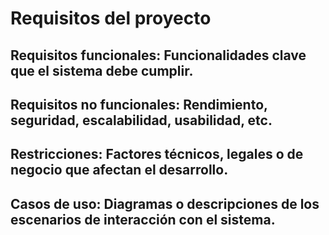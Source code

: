# Requisitos del proyecto

## Requisitos funcionales: Funcionalidades clave que el sistema debe cumplir.

## Requisitos no funcionales: Rendimiento, seguridad, escalabilidad, usabilidad, etc.

## Restricciones: Factores técnicos, legales o de negocio que afectan el desarrollo.

## Casos de uso: Diagramas o descripciones de los escenarios de interacción con el sistema.
